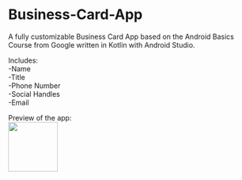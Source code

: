 # Business-Card-App
 A fully customizable Business Card App based on the Android Basics Course from Google written in Kotlin with Android Studio.
 
 Includes: <br>
 -Name <br>
 -Title <br>
 -Phone Number <br>
 -Social Handles <br>
 -Email <br>
 
 Preview of the app:<br>
<img src = "https://github.com/Ky-Dex/BusinessCard/assets/107052359/daad0273-d4e4-4312-ab3b-7ebefcbb58b2"  width = "100"/>
